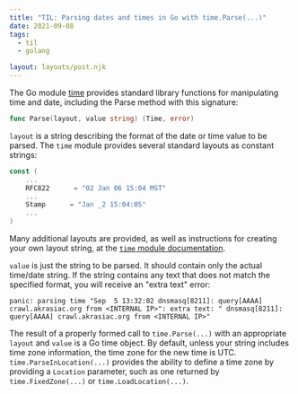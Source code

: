 ```yaml
---
title: "TIL: Parsing dates and times in Go with time.Parse(...)"
date: 2021-09-08
tags:
  - til
  - golang

layout: layouts/post.njk
---
```


The Go module [time](https://pkg.go.dev/time) provides standard library functions for manipulating time and date, including the Parse method with this signature:

```go
func Parse(layout, value string) (Time, error)
```

`layout` is a string describing the format of the date or time value to be parsed. The `time` module provides several standard layouts as constant strings:

```go
const (
    ...
    RFC822      = "02 Jan 06 15:04 MST"
    ...
    Stamp      = "Jan _2 15:04:05"
    ...
)
```

Many additional layouts are provided, as well as instructions for creating your own layout string, at the [`time` module documentation](https://pkg.go.dev/time#pkg-constants).

`value` is just the string to be parsed. It should contain only the actual time/date string. If the string contains any text that does not match the specified format, you will receive an "extra text" error:

```log
panic: parsing time "Sep  5 13:32:02 dnsmasq[8211]: query[AAAA] crawl.akrasiac.org from <INTERNAL IP>": extra text: " dnsmasq[8211]: query[AAAA] crawl.akrasiac.org from <INTERNAL IP>" 
```

The result of a properly formed call to `time.Parse(...)` with an appropriate `layout` and `value` is a Go time object. By default, unless your string includes time zone information, the time zone for the new time is UTC. `time.ParseInLocation(...)` provides the ability to define a time zone by providing a `Location` parameter, such as one returned by `time.FixedZone(...)` or `time.LoadLocation(...)`.

